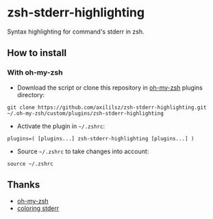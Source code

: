 
# zsh-stderr-highlighting

Syntax highlighting for command's stderr in zsh.

## How to install

### With oh-my-zsh

* Download the script or clone this repository in [oh-my-zsh](https://github.com/ohmyzsh/ohmyzsh.git) plugins directory:

```shell
git clone https://github.com/axililsz/zsh-stderr-highlighting.git ~/.oh-my-zsh/custom/plugins/zsh-stderr-highlighting
```

* Activate the plugin in `~/.zshrc`:

```shell
plugins=( [plugins...] zsh-stderr-highlighting [plugins...] )
```

* Source `~/.zshrc`  to take changes into account:

```shell
source ~/.zshrc
```

Thanks
------

* [oh-my-zsh](https://github.com/ohmyzsh/ohmyzsh.git)
* [coloring stderr](https://www.zsh.org/mla/users/2009/msg00498.html)

